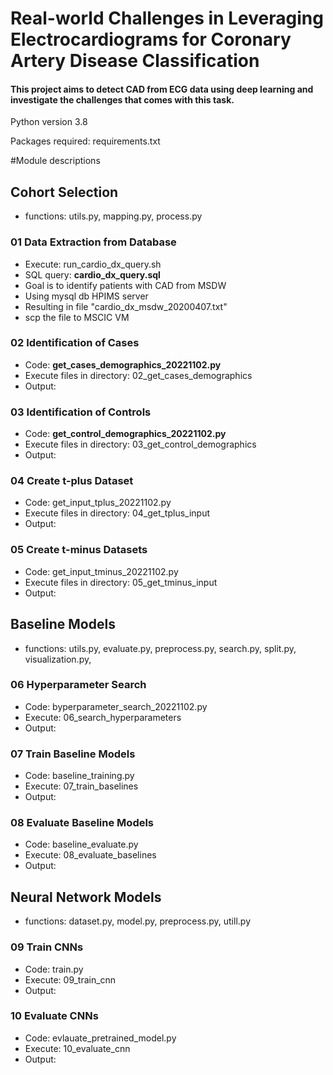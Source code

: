 # Real-world Challenges in Leveraging Electrocardiograms for Coronary Artery Disease Classification
#### This project aims to detect CAD from ECG data using deep learning and investigate the challenges that comes with this task.

Python version 3.8

Packages required: requirements.txt

#Module descriptions

## Cohort Selection
- functions: utils.py, mapping.py, process.py

### 01 Data Extraction from Database
- Execute: run_cardio_dx_query.sh 
- SQL query: **cardio_dx_query.sql**
- Goal is to identify patients with CAD from MSDW
- Using mysql db HPIMS server
- Resulting in file "cardio_dx_msdw_20200407.txt"
- scp the file to MSCIC VM

### 02 Identification of Cases 
- Code: **get_cases_demographics_20221102.py**
- Execute files in directory: 02_get_cases_demographics
- Output:

### 03 Identification of Controls
- Code: **get_control_demographics_20221102.py**
- Execute files in directory: 03_get_control_demographics
- Output:

### 04 Create t-plus Dataset
- Code: get_input_tplus_20221102.py
- Execute files in directory: 04_get_tplus_input
- Output:

### 05 Create t-minus Datasets
- Code: get_input_tminus_20221102.py
- Execute files in directory: 05_get_tminus_input 
- Output:

## Baseline Models
- functions: utils.py, evaluate.py, preprocess.py, search.py, split.py, visualization.py, 

### 06 Hyperparameter Search
- Code: byperparameter_search_20221102.py
- Execute: 06_search_hyperparameters
- Output:

### 07 Train Baseline Models 
- Code: baseline_training.py
- Execute: 07_train_baselines
- Output:

### 08 Evaluate Baseline Models
- Code: baseline_evaluate.py
- Execute: 08_evaluate_baselines
- Output:

## Neural Network Models
- functions: dataset.py, model.py, preprocess.py, utill.py

### 09 Train CNNs
- Code: train.py
- Execute: 09_train_cnn
- Output:

### 10 Evaluate CNNs
- Code: evlauate_pretrained_model.py
- Execute: 10_evaluate_cnn
- Output:
